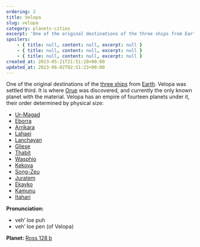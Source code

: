 ```yaml
---
ordering: 2
title: Velopa
slug: velopa
category: planets-cities
excerpt: 'One of the original destinations of the three ships from Earth. Velopa was settled third. It is wher...'
spoilers:
    - { title: null, content: null, excerpt: null }
    - { title: null, content: null, excerpt: null }
    - { title: null, content: null, excerpt: null }
created_at: 2023-05-21T21:51:20+00:00
updated_at: 2023-06-02T02:51:23+00:00
---
```

One of the original destinations of the [three ships](/category/culture-history/three-ships) from [Earth](/category/culture-history/earth). Velopa was settled third. It is where [Orue](/category/tech-futurism/orue) was discovered, and currently the only known planet with the material. Velopa has an empire of fourteen planets under it, their order determined by physical size:

- [Ur-Magad](/category/planets-cities/ur-magad)
- [Eborra](/category/planets-cities/eborra)
- [Arrikara](/category/planets-cities/arrikara)
- [Lahaei](/category/planets-cities/lahaei)
- [Lanchayan](/category/planets-cities/lanchayan)
- [Gliese](/category/planets-cities/gliese)
- [Thabit](/category/planets-cities/thabit)
- [Wasphio](/category/planets-cities/wasphio)
- [Kekova](/category/planets-cities/kekova)
- [Song-Zeu](/category/planets-cities/song-zeu)
- [Juratem](/category/planets-cities/juratem)
- [Ekayko](/category/planets-cities/ekayko)
- [Kamunu](/category/planets-cities/kamunu)
- [Itahari](/category/planets-cities/itahari)

**Pronunciation:**
- veh’ loe puh
- veh’ loe pen (of Velopa)

**Planet:**
[Ross 128 b](https://en.wikipedia.org/wiki/Ross_128_b)